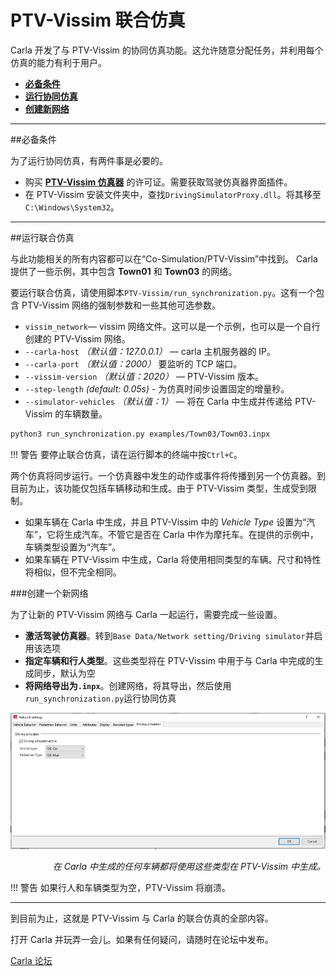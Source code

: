 # PTV-Vissim 联合仿真

Carla 开发了与 PTV-Vissim 的协同仿真功能。这允许随意分配任务，并利用每个仿真的能力有利于用户。

* [__必备条件__](#必备条件)
* [__运行协同仿真__](#run-the-co-simulation)
* [__创建新网络__](#create-a-new-network)

---
##必备条件

为了运行协同仿真，有两件事是必要的。

* 购买 [__PTV-Vissim 仿真器__](https://www.ptvgroup.com/en/solutions/products/ptv-vissim/) 的许可证。需要获取驾驶仿真器界面插件。
* 在 PTV-Vissim 安装文件夹中，查找`DrivingSimulatorProxy.dll`。将其移至`C:\Windows\System32`。

---
##运行联合仿真

与此功能相关的所有内容都可以在“Co-Simulation/PTV-Vissim”中找到。 Carla 提供了一些示例，其中包含 __Town01__ 和 __Town03__ 的网络。

要运行联合仿真，请使用脚本`PTV-Vissim/run_synchronization.py`。这有一个包含 PTV-Vissim 网络的强制参数和一些其他可选参数。

* `vissim_network`— vissim 网络文件。这可以是一个示例，也可以是一个自行创建的 PTV-Vissim 网络。
* `--carla-host` *（默认值：127.0.0.1）* — carla 主机服务器的 IP。
* `--carla-port` *（默认值：2000）* 要监听的 TCP 端口。
* `--vissim-version` *（默认值：2020）* — PTV-Vissim 版本。
* `--step-length` *(default: 0.05s)* - 为仿真时间步设置固定的增量秒。
* `--simulator-vehicles` *（默认值：1）* — 将在 Carla 中生成并传递给 PTV-Vissim 的车辆数量。

```sh
python3 run_synchronization.py examples/Town03/Town03.inpx
```
!!! 警告
    要停止联合仿真，请在运行脚本的终端中按`Ctrl+C`。

两个仿真将同步运行。一个仿真器中发生的动作或事件将传播到另一个仿真器。到目前为止，该功能仅包括车辆移动和生成。由于 PTV-Vissim 类型，生成受到限制。
* 如果车辆在 Carla 中生成，并且 PTV-Vissim 中的 *Vehicle Type* 设置为“汽车”，它将生成汽车。不管它是否在 Carla 中作为摩托车。在提供的示例中，车辆类型设置为“汽车”。
* 如果车辆在 PTV-Vissim 中生成，Carla 将使用相同类型的车辆。尺寸和特性将相似，但不完全相同。

###创建一个新网络

为了让新的 PTV-Vissim 网络与 Carla 一起运行，需要完成一些设置。

* __激活驾驶仿真器__。转到`Base Data/Network setting/Driving simulator`并启用该选项
* __指定车辆和行人类型__。这些类型将在 PTV-Vissim 中用于与  Carla 中完成的生成同步，默认为空
* __将网络导出为`.inpx`__。创建网络，将其导出，然后使用`run_synchronization.py`运行协同仿真

![ptv_types](img/ptv_types.jpg)
<div style="text-align: right"><i>在 Carla 中生成的任何车辆都将使用这些类型在 PTV-Vissim 中生成。</i></div>

!!! 警告
    如果行人和车辆类型为空，PTV-Vissim 将崩溃。

---

到目前为止，这就是 PTV-Vissim 与 Carla 的联合仿真的全部内容。

打开 Carla 并玩弄一会儿。如果有任何疑问，请随时在论坛中发布。

<div class="build-buttons">
<p>
<a href="https://github.com/carla-simulator/carla/discussions/" target="_blank" class="btn btn-neutral" title="前往 CARLA 论坛">
Carla 论坛</a>
</p>
</div>